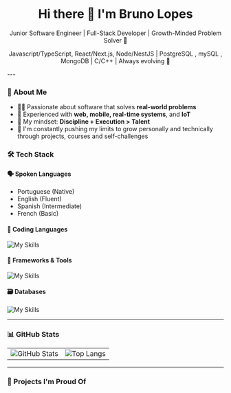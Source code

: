 <h1 align="center">Hi there 👋 I'm Bruno Lopes</h1>

<p align="center">
  Junior Software Engineer | Full-Stack Developer | Growth-Minded Problem Solver 🚀  
</p>
<p align="center">
  Javascript/TypeScript, React/Next.js, Node/NestJS | PostgreSQL , mySQL , MongoDB | C/C++ | Always evolving 🚀 
</p>
---

### 🧠 About Me
- 👨‍💻 Passionate about software that solves **real-world problems**
- 🔧 Experienced with **web, mobile, real-time systems**, and **IoT**
- 🎯 My mindset: **Discipline + Execution > Talent**
- 🧗 I'm constantly pushing my limits to grow personally and technically through projects, courses and self-challenges


### 🛠️ Tech Stack

#### 🗣️ Spoken Languages

- Portuguese (Native)
- English (Fluent)
- Spanish (Intermediate)
- French (Basic)



#### 🔧 Coding Languages

![My Skills](https://skillicons.dev/icons?i=js,ts,html,css,c,cpp,php)


#### 🔧 Frameworks & Tools

![My Skills](https://skillicons.dev/icons?i=vercel,bootstrap,docker,express,git,github,jquery,nestjs,nextjs,nodejs,npm,postman,prisma,react,redux,sequelize,tailwind)



#### 🗃️ Databases

![My Skills](https://skillicons.dev/icons?i=mongodb,mysql,postgres,sqlite)



---

### 📊 GitHub Stats

<table align="center">
  <tr>
    <td>
      <img src="https://github-readme-stats.vercel.app/api?username=TEU_USERNAME&show_icons=true&include_all_commits=true&count_private=true&theme=transparent" alt="GitHub Stats" />
    </td>
    <td>
      <img src="https://github-readme-stats.vercel.app/api/top-langs/?username=TEU_USERNAME&layout=compact&langs_count=8&theme=transparent" alt="Top Langs" />
    </td>
  </tr>
</table>



---

### 🚀 Projects I'm Proud Of


